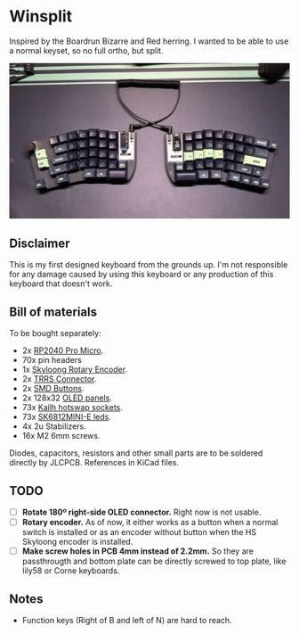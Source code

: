# Winsplit

Inspired by the Boardrun Bizarre and Red herring. I wanted to be able to use a normal keyset, so no full ortho, but split.

![Keyboard](Resources/winsplit.webp)

## Disclaimer

This is my first designed keyboard from the grounds up.
I'm not responsible for any damage caused by using this keyboard or any production of this keyboard that doesn't work.

## Bill of materials

To be bought separately:

- 2x [RP2040 Pro Micro](https://es.aliexpress.com/item/1005006130019224.html).
- 70x pin headers
- 1x [Skyloong Rotary Encoder](https://es.aliexpress.com/item/1005005189266585.html?spm=a2g0o.order_list.order_list_main.122.376d194dW3x576&gatewayAdapt=glo2esp).
- 2x [TRRS Connector](https://es.aliexpress.com/item/33029465106.html).
- 2x [SMD Buttons](https://es.aliexpress.com/item/33013562004.html).
- 2x 128x32 [OLED panels](https://es.aliexpress.com/item/1005005973981064.html?spm=a2g0o.order_list.order_list_main.167.376d194dW3x576&gatewayAdapt=glo2esp).
- 73x [Kailh hotswap sockets](https://es.aliexpress.com/item/1005004290562374.html?spm=a2g0o.order_list.order_list_main.178.376d194dW3x576&gatewayAdapt=glo2esp).
- 73x [SK6812MINI-E leds](https://es.aliexpress.com/item/1005004908622116.html?spm=a2g0o.order_list.order_list_main.147.376d194dW3x576&gatewayAdapt=glo2esp).
- 4x 2u Stabilizers.
- 16x M2 6mm screws.

Diodes, capacitors, resistors and other small parts are to be soldered directly by JLCPCB. References in KiCad files.

## TODO

- [ ] **Rotate 180º right-side OLED connector.** Right now is not usable.
- [ ] **Rotary encoder.** As of now, it either works as a button when a normal switch is installed or as an encoder without button when the HS Skyloong encoder is installed.
- [ ] **Make screw holes in PCB 4mm instead of 2.2mm.** So they are passthrougth and bottom plate can be directly screwed to top plate, like lily58 or Corne keyboards.

## Notes

- Function keys (Right of B and left of N) are hard to reach.
